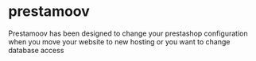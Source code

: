 # prestamoov
Prestamoov has been designed to change your prestashop configuration when you move your website to new hosting or you want to change database access
